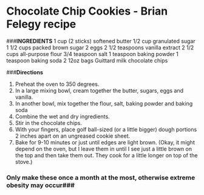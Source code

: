 # Chocolate Chip Cookies - Brian Felegy recipe

###**INGREDIENTS**
1 cup (2 sticks) softened butter
1/2 cup granulated sugar
1 1/2 cups packed brown sugar
2 eggs
2 1/2 teaspoons vanilla extract
2 1/2 cups all-purpose flour
3/4 teaspoon salt
1 teaspoon baking powder
1 teaspoon baking soda
2 12oz bags Guittard milk chocolate chips 

###**Directions**

1.  Preheat the oven to 350 degrees.
2.  In a large mixing bowl, cream together the butter, sugars, eggs and vanilla.
3.  In another bowl, mix together the flour, salt, baking powder and baking soda
4.  Combine the wet and dry ingredients.
5.  Stir in the chocolate chips.
6.  With your fingers, place golf ball-sized (or a little bigger) dough portions 2 inches apart on an ungreased cookie sheet.
7.  Bake for 9-10 minutes or just until edges are light brown.  (Okay, it might depend on the oven, but I leave them in until I see just a little brown on the top and then take them out.  They cook for a little longer on top of the stove.)


### Only make these once a month at the most, otherwise extreme obesity may occur###
